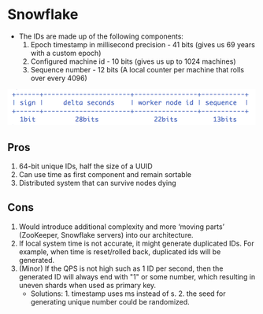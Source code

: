 
# Snowflake

* The IDs are made up of the following components:
  1. Epoch timestamp in millisecond precision - 41 bits (gives us 69 years with a custom epoch)
  2. Configured machine id - 10 bits (gives us up to 1024 machines)
  3. Sequence number - 12 bits (A local counter per machine that rolls over every 4096)

![Snowflake algorithm](../.gitbook/assets/uniqueIDGenerator_snowflake.png)

## Pros

1. 64-bit unique IDs, half the size of a UUID
2. Can use time as first component and remain sortable
3. Distributed system that can survive nodes dying

## Cons
1. Would introduce additional complexity and more ‘moving parts’ (ZooKeeper, Snowflake servers) into our architecture.
2. If local system time is not accurate, it might generate duplicated IDs. For example, when time is reset/rolled back, duplicated ids will be generated.
3. (Minor) If the QPS is not high such as 1 ID per second, then the generated ID will always end with "1" or some number, which resulting in uneven shards when used as primary key. 
   * Solutions: 1. timestamp uses ms instead of s. 2. the seed for generating unique number could be randomized.


